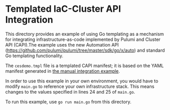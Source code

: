 # Templated IaC-Cluster API Integration

This directory provides an example of using Go templating as a mechanism for integrating infrastructure-as-code implemented by Pulumi and Cluster API (CAPI).The example uses the new Automation API (https://github.com/pulumi/pulumi/tree/master/sdk/go/x/auto) and standard Go templating functionality.

The `cesdemo.tmpl` file is a templated CAPI manifest; it is based on the YAML manifest generated in [the manual integration example](../manual/README.md).

In order to use this example in your own environment, you would have to modify `main.go` to reference your own infrastructure stack. This means changes to the values specified in lines 24 and 25 of `main.go`.

To run this example, use `go run main.go` from this directory.
